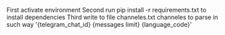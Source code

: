 First activate environment
Second run pip install -r requirements.txt to install dependencies
Third write to file channeles.txt channeles to parse in such way '{telegram_chat_id} {messages limit} {language_code}'

